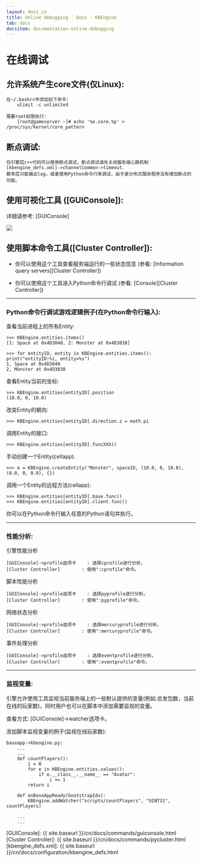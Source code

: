 ```yaml
---
layout: docs_cn
title: Online debugging · Docs · KBEngine
tab: docs
docsitem: documentation-online-debugging
---
```


在线调试
====================

允许系统产生core文件(仅Linux):
--------------------------------------

	在~/.bashrc中添加如下命令:
		ulimit -c unlimited
	
	需要root权限执行:
		[root@gameserver ~]# echo '%e.core.%p' > /proc/sys/kernel/core_pattern


断点调试:
--------------------------------------

	仅引擎层c++代码可以使用断点调试，断点调试请先关闭服务端心跳机制[kbengine_defs.xml]->channelCommon->timeout.
	脚本层只能输出log，或者使用Python命令行来调试，由于是分布式服务程序没有增加断点的功能。


使用可视化工具 ([GUIConsole]):
--------------------------------------

详细请参考: [GUIConsole]

<img class="screenshots-img" src="{{ site.baseurl }}/assets/img/screenshots/guiconsole_debug.jpg">

使用脚本命令工具([Cluster Controller]):
--------------------------------------

* 你可以使用这个工具查看服务端运行的一些状态信息 (参看: [Information query servers][Cluster Controller])

* 你可以使用这个工具进入Python命令行调试 (参看: [Console][Cluster Controller])


------------------------------------------------------------------------------------------------------------

### Python命令行调试游戏逻辑例子(在Python命令行输入):

查看当前进程上的所有Entity:

	>>> KBEngine.entities.items()
	[1: Space at 0x4D3040, 2: Monster at 0x4D3038]

	>>> for entityID, entity in KBEngine.entities.items(): print("entityID:%i, entity=%s")
	1, Space at 0x4D3040
	2, Monster at 0x4D3038


查看Entity当前的坐标:

	>>> KBEngine.entities[entityID].position
	(10.0, 0, 10.0)


改变Entity的朝向:

	>>> KBEngine.entities[entityID].direction.z = math.pi


调用Entity的接口:

	>>> KBEngine.entities[entityID].funcXXX()


手动创建一个Entity(cellapp):

	>>> e = KBEngine.createEntity("Monster", spaceID, (10.0, 0, 10.0), (0.0, 0, 0.0), {})


调用一个Entity的远程方法(cellapp):

	>>> KBEngine.entities[entityID].base.func()
	>>> KBEngine.entities[entityID].client.func()


你可以在Python命令行输入任意的Python语句并执行。



------------------------------------------------------------------------------------------------------------


### 性能分析:

引擎性能分析

	[GUIConsole]->profile选项卡	: 选择cprofile进行分析。
	[Cluster Controller]		: 使用":cprofile"命令。

脚本性能分析

	[GUIConsole]->profile选项卡	: 选择pyprofile进行分析。
	[Cluster Controller]		: 使用":pyprofile"命令。

网络状态分析

	[GUIConsole]->profile选项卡	: 选择mercuryprofile进行分析。
	[Cluster Controller]		: 使用":mercuryprofile"命令。

事件处理分析

	[GUIConsole]->profile选项卡	: 选择eventprofile进行分析。
	[Cluster Controller]		: 使用":eventprofile"命令。



------------------------------------------------------------------------------------------------------------


### 监视变量:

引擎允许使用工具监视当前服务端上的一些默认提供的变量(例如:总发包数，当前在线的玩家数)，同时用户也可以在脚本中添加需要监视的变量。

查看方式: [GUIConsole]->watcher选项卡。

添加脚本监视变量的例子(监视在线玩家数):
	
	baseapp->kbengine.py:
		...
		...
		def countPlayers():
			i = 0
			for e in KBEngine.entities.values():
				if e.__class__.__name__ == "Avatar":
					i += 1
			return i

		def onBaseAppReady(bootstrapIdx):
			KBEngine.addWatcher("scripts/countPlayers", "UINT32", countPlayers)

		...
		...



[GUIConsole]: {{ site.baseurl }}/cn/docs/commands/guiconsole.html
[Cluster Controller]: {{ site.baseurl }}/cn/docs/commands/pycluster.html
[kbengine_defs.xml]: {{ site.baseurl }}/cn/docs/configuration/kbengine_defs.html